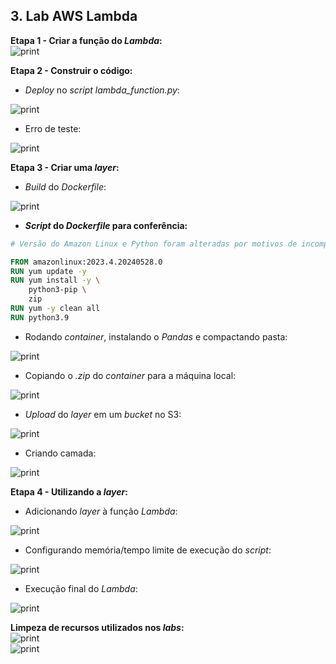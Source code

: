 ## 3. Lab AWS Lambda
**Etapa 1 - Criar a função do *Lambda*:**  
<img src="../evidencias/lab-aws-lambda/criando-funcao.png" alt="print">

**Etapa 2 - Construir o código:**
* *Deploy* no *script lambda_function.py*:  
<img src="../evidencias/lab-aws-lambda/script-function.png" alt="print">  

* Erro de teste:  
<img src="../evidencias/lab-aws-lambda/erro-teste.png" alt="print">  

**Etapa 3 - Criar uma *layer*:**  
* *Build* do *Dockerfile*:  
<img src="../evidencias/lab-aws-lambda/buildando-imagem.png" alt="print">  

* ***Script* do *Dockerfile* para conferência:**
```Dockerfile
# Versão do Amazon Linux e Python foram alteradas por motivos de incompatibilidade. Comando 'pip install --upgrade pip' foi removido por ser inconsistente com o script deste Dockerfile.

FROM amazonlinux:2023.4.20240528.0
RUN yum update -y
RUN yum install -y \
    python3-pip \
    zip 
RUN yum -y clean all
RUN python3.9
```
* Rodando *container*, instalando o *Pandas* e compactando pasta:  
<img src="../evidencias/lab-aws-lambda/instalando-pandas.png" alt="print">  

* Copiando o *.zip* do *container* para a máquina local:  
<img src="../evidencias/lab-aws-lambda/copiando-layer.png" alt="print">  

* *Upload* do *layer* em um *bucket* no S3:  
<img src="../evidencias/lab-aws-lambda/upload-s3.png" alt="print">  

* Criando camada:  
<img src="../evidencias/lab-aws-lambda/config-layer.png" alt="print">  

**Etapa 4 - Utilizando a *layer*:**
* Adicionando *layer* à função *Lambda*:  
<img src="../evidencias/lab-aws-lambda/adicionando-layer.png" alt="print">  

* Configurando memória/tempo limite de execução do *script*:  
<img src="../evidencias/lab-aws-lambda/config-memoria.png" alt="print">  

* Execução final do *Lambda*:  
<img src="../evidencias/lab-aws-lambda/executando.png" alt="print">  

**Limpeza de recursos utilizados nos *labs*:**  
<img src="../evidencias/lab-aws-lambda/excluindo-bucket1.png" alt="print">  
<img src="../evidencias/lab-aws-lambda/excluindo-bucket2.png" alt="print"> 